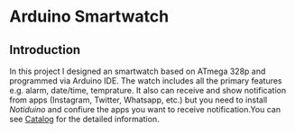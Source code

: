 # Arduino Smartwatch

## Introduction
In this project I designed an smartwatch based on ATmega 328p and programmed via Arduino IDE. The watch includes all the primary features e.g. alarm, date/time, temprature. It also can receive and show notification from apps (Instagram, Twitter, Whatsapp, etc.) but you need to install _Notiduino_ and confiure the apps you want to receive notification.You can see [Catalog](https://github.com/qasemii/Smartwach/blob/master/Catalog.pdf) for the detailed information.
